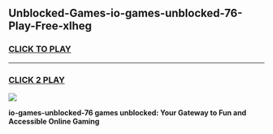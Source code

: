 
## Unblocked-Games-io-games-unblocked-76-Play-Free-xlheg
<h3>
<a href="https://premium76.site?title=io-games-unblocked-76&ref=17A">CLICK TO PLAY</a></h3>
<hr>

<h3>
<a href="https://premium76.site?title=io-games-unblocked-76&ref=17A">CLICK 2 PLAY</a>
  
</h3>

<a href="https://premium76.site?title=io-games-unblocked-76&ref=17A"><img src="https://clearcache.store/games.png"></a>


**io-games-unblocked-76 games unblocked: Your Gateway to Fun and Accessible Online Gaming**
